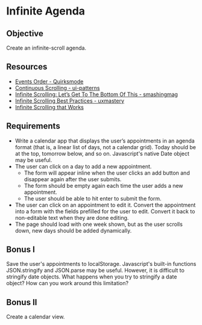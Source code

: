 Infinite Agenda
=============

Objective
----------

Create an infinite-scroll agenda.

Resources
----------
- <a href="http://www.quirksmode.org/js/events_order.html">Events Order - Quirksmode</a>
- <a href="http://ui-patterns.com/patterns/ContinuousScrolling">Continuous Scrolling - ui-patterns</a>
- <a href="http://uxdesign.smashingmagazine.com/2013/05/03/infinite-scrolling-get-bottom/">Infinite Scrolling: Let’s Get To The Bottom Of This - smashingmag</a>
- <a href="http://uxmovement.com/navigation/infinite-scrolling-best-practices/">Infinite Scrolling Best Practices - uxmastery</a>
- <a href="http://eviltrout.com/2013/02/16/infinite-scrolling-that-works.html">Infinite Scrolling that Works</a>

Requirements
----------
- Write a calendar app that displays the user’s appointments in an agenda format (that is, a linear list of days, not a calendar grid). Today should be at the top, tomorrow below, and so on. Javascript's native Date object may be useful.
- The user can click on a day to add a new appointment.
    - The form will appear inline when the user clicks an add button and disappear again after the user submits.
    - The form should be empty again each time the user adds a new appointment.
    - The user should be able to hit enter to submit the form.
- The user can click on an appointment to edit it. Convert the appointment into a form with the fields prefilled for the user to edit. Convert it back to non-editable text when they are done editing.
- The page should load with one week shown, but as the user scrolls down, new days should be added dynamically.

Bonus I
--------
Save the user's appointments to localStorage. Javascript's built-in functions JSON.stringify and JSON.parse may be useful. However, it is difficult to stringify date objects. What happens when you try to stringify a date object? How can you work around this limitation?

Bonus II
--------
Create a calendar view.